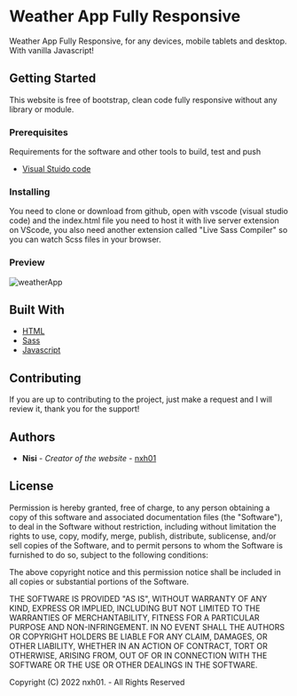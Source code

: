 # Weather App Fully Responsive

Weather App Fully Responsive, for any devices, mobile tablets and desktop. With vanilla Javascript!

## Getting Started

This website is free of bootstrap, clean code fully responsive without any library or module.

### Prerequisites

Requirements for the software and other tools to build, test and push

- [Visual Stuido code](https://code.visualstudio.com/)

### Installing

You need to clone or download from github, open with vscode (visual studio code) and the index.html file you need to host it with live server extension on VScode, you also need another extension called "Live Sass Compiler" so you can watch Scss files in your browser.

### Preview
![weatherApp](https://user-images.githubusercontent.com/80894732/174676264-1a0b3d74-f0be-4e2c-b448-0ea26c3d339d.png)

## Built With

- [HTML]()
- [Sass]()
- [Javascript]()

## Contributing

If you are up to contributing to the project, just make a request and I will review it, thank you for the support!

## Authors

- **Nisi** - _Creator of the website_ -
  [nxh01](https://github.com/nxh01)

## License

Permission is hereby granted, free of charge, to any person obtaining a copy
of this software and associated documentation files (the "Software"), to deal
in the Software without restriction, including without limitation the rights
to use, copy, modify, merge, publish, distribute, sublicense, and/or sell
copies of the Software, and to permit persons to whom the Software is
furnished to do so, subject to the following conditions:

The above copyright notice and this permission notice shall be included in all
copies or substantial portions of the Software.

THE SOFTWARE IS PROVIDED "AS IS", WITHOUT WARRANTY OF ANY KIND, EXPRESS OR
IMPLIED, INCLUDING BUT NOT LIMITED TO THE WARRANTIES OF MERCHANTABILITY,
FITNESS FOR A PARTICULAR PURPOSE AND NON-INFRINGEMENT. IN NO EVENT SHALL THE
AUTHORS OR COPYRIGHT HOLDERS BE LIABLE FOR ANY CLAIM, DAMAGES, OR OTHER
LIABILITY, WHETHER IN AN ACTION OF CONTRACT, TORT OR OTHERWISE, ARISING FROM,
OUT OF OR IN CONNECTION WITH THE SOFTWARE OR THE USE OR OTHER DEALINGS IN THE
SOFTWARE.

Copyright (C) 2022 nxh01. - All Rights Reserved
